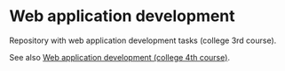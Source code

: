 # Web application development

Repository with web application development tasks (college 3rd course).

See also [Web application development (college 4th course)](https://github.com/jaroshevskii/web-app-dev-college-4th-course).

